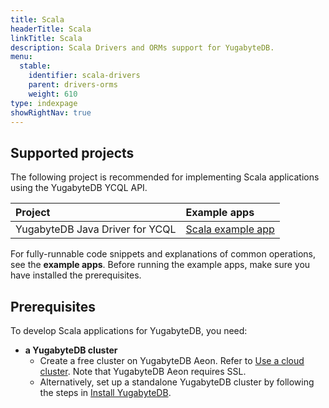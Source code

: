 ```yaml
---
title: Scala
headerTitle: Scala
linkTitle: Scala
description: Scala Drivers and ORMs support for YugabyteDB.
menu:
  stable:
    identifier: scala-drivers
    parent: drivers-orms
    weight: 610
type: indexpage
showRightNav: true
---
```


## Supported projects

The following project is recommended for implementing Scala applications using the YugabyteDB YCQL API.

| Project | Example apps |
| :------ | :----------- |
| YugabyteDB Java Driver for YCQL | [Scala example app](ycql/) |

For fully-runnable code snippets and explanations of common operations, see the **example apps**. Before running the example apps, make sure you have installed the prerequisites.

## Prerequisites

To develop Scala applications for YugabyteDB, you need:

- **a YugabyteDB cluster**
  - Create a free cluster on YugabyteDB Aeon. Refer to [Use a cloud cluster](/preview/tutorials/quick-start-yugabytedb-managed/). Note that YugabyteDB Aeon requires SSL.
  - Alternatively, set up a standalone YugabyteDB cluster by following the steps in [Install YugabyteDB](/preview/tutorials/quick-start/macos/).
